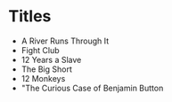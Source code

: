 # Titles

- A River Runs Through It
- Fight Club
- 12 Years a Slave
- The Big Short
- 12 Monkeys
- "The Curious Case of Benjamin Button